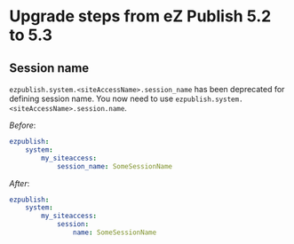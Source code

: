 # Upgrade steps from eZ Publish 5.2 to 5.3

## Session name
`ezpublish.system.<siteAccessName>.session_name` has been deprecated for defining session name.
You now need to use `ezpublish.system.<siteAccessName>.session.name`.

*Before*:
```yaml
ezpublish:
    system:
        my_siteaccess:
            session_name: SomeSessionName
```

*After*:
```yaml
ezpublish:
    system:
        my_siteaccess:
            session:
                name: SomeSessionName
```
